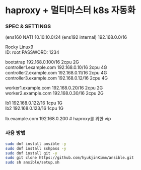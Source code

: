 # haproxy + 멀티마스터 k8s 자동화
### SPEC & SETTINGS
(ens160 NAT) 10.10.10.0/24
(ens192 internal) 192.168.0.0/16   

Rocky Linux9  
ID: root
PASSWORD: 1234

bootstrap 192.168.0.100/16 2cpu 2G  
controller1.example.com 192.168.0.10/16  2cpu 4G  
controller2.example.com 192.168.0.11/16  2cpu 4G  
controller3.example.com 192.168.0.12/16  2cpu 4G  

worker1.example.com 192.168.0.20/16 2cpu 2G  
worker2.example.com 192.168.0.30/16 2cpu 2G  

lb1 192.168.0.122/16 1cpu 1G  
lb2 192.168.0.123/16 1cpu 1G  

lb.example.com 192.168.0.200  # haproxy를 위한 vip


### 사용 방법
```bash
sudo dnf install ansible -y
sudo dnf install sshpass -y
sudo dnf install git -y
sudo git clone https://github.com/hyukjinKimm/ansible.git
sudo sh ansible/setup.sh
